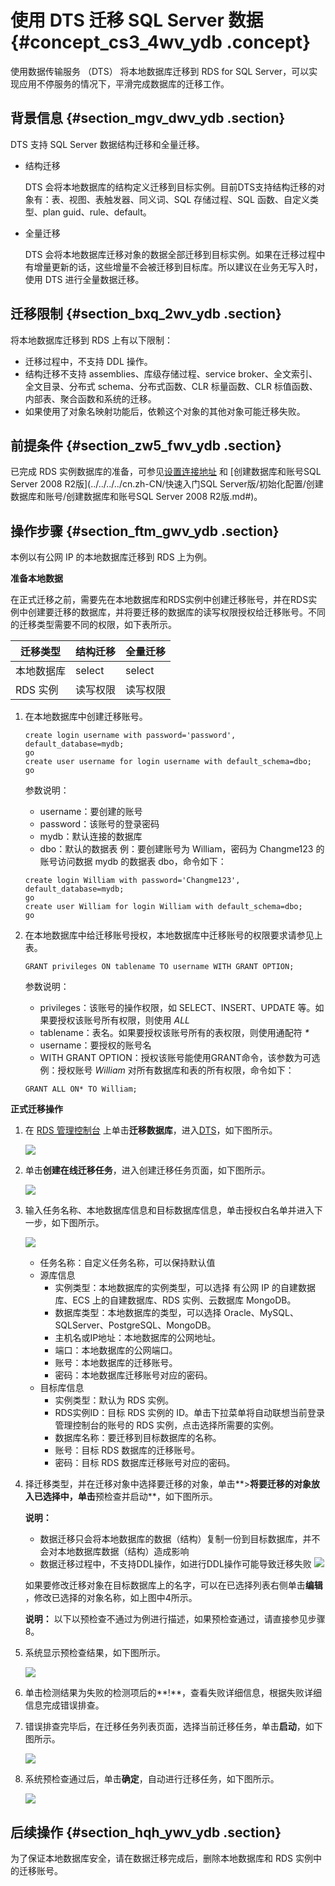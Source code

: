 # 使用 DTS 迁移 SQL Server 数据 {#concept_cs3_4wv_ydb .concept}

使用数据传输服务 （DTS） 将本地数据库迁移到 RDS for SQL Server，可以实现应用不停服务的情况下，平滑完成数据库的迁移工作。

## 背景信息 {#section_mgv_dwv_ydb .section}

DTS 支持 SQL Server 数据结构迁移和全量迁移。

-   结构迁移

    DTS 会将本地数据库的结构定义迁移到目标实例。目前DTS支持结构迁移的对象有：表、视图、表触发器、同义词、SQL 存储过程、SQL 函数、自定义类型、plan guid、rule、default。

-   全量迁移

    DTS 会将本地数据库迁移对象的数据全部迁移到目标实例。如果在迁移过程中有增量更新的话，这些增量不会被迁移到目标库。所以建议在业务无写入时，使用 DTS 进行全量数据迁移。


## 迁移限制 {#section_bxq_2wv_ydb .section}

将本地数据库迁移到 RDS 上有以下限制：

-   迁移过程中，不支持 DDL 操作。
-   结构迁移不支持 assemblies、库级存储过程、service broker、全文索引、全文目录、分布式 schema、分布式函数、CLR 标量函数、CLR 标值函数、内部表、聚合函数和系统的迁移。
-   如果使用了对象名映射功能后，依赖这个对象的其他对象可能迁移失败。

## 前提条件 {#section_zw5_fwv_ydb .section}

已完成 RDS 实例数据库的准备，可参见[设置连接地址](cn.zh-CN/用户指南/数据库连接/设置连接地址.md#) 和 [创建数据库和账号SQL Server 2008 R2版](../../../../cn.zh-CN/快速入门SQL Server版/初始化配置/创建数据库和账号/创建数据库和账号SQL Server 2008 R2版.md#)。

## 操作步骤 {#section_ftm_gwv_ydb .section}

本例以有公网 IP 的本地数据库迁移到 RDS 上为例。

**准备本地数据**

在正式迁移之前，需要先在本地数据库和RDS实例中创建迁移账号，并在RDS实例中创建要迁移的数据库，并将要迁移的数据库的读写权限授权给迁移账号。不同的迁移类型需要不同的权限，如下表所示。

|迁移类型|结构迁移|全量迁移|
|----|----|----|
|本地数据库|select|select|
|RDS 实例|读写权限|读写权限|

1.  在本地数据库中创建迁移账号。

    ```
    create login username with password='password', default_database=mydb;
    go
    create user username for login username with default_schema=dbo;
    go
    ```

    参数说明：

    -   username：要创建的账号
    -   password：该账号的登录密码
    -   mydb：默认连接的数据库
    -   dbo：默认的数据表
    例：要创建账号为 William，密码为 Changme123 的账号访问数据 mydb 的数据表 dbo，命令如下：

    ```
    create login William with password='Changme123', default_database=mydb;
    go
    create user William for login William with default_schema=dbo;
    go
    ```

2.  在本地数据库中给迁移账号授权，本地数据库中迁移账号的权限要求请参见上表。

    ```
    GRANT privileges ON tablename TO username WITH GRANT OPTION;
    ```

    参数说明：

    -   privileges：该账号的操作权限，如 SELECT、INSERT、UPDATE 等。如果要授权该账号所有权限，则使用 *ALL*
    -   tablename：表名。如果要授权该账号所有的表权限，则使用通配符 *\**
    -   username：要授权的账号名
    -   WITH GRANT OPTION：授权该账号能使用GRANT命令，该参数为可选
    例：授权账号 *William* 对所有数据库和表的所有权限，命令如下：

    ```
    GRANT ALL ON* TO William;
    ```


**正式迁移操作**

1.  在 [RDS 管理控制台](https://rds.console.aliyun.com/) 上单击**迁移数据库**，进入[DTS](http://dts.console.aliyun.com/)，如下图所示。

    ![](http://static-aliyun-doc.oss-cn-hangzhou.aliyuncs.com/assets/img/7979/15368949904285_zh-CN.png)

2.  单击**创建在线迁移任务**，进入创建迁移任务页面，如下图所示。

    ![](http://static-aliyun-doc.oss-cn-hangzhou.aliyuncs.com/assets/img/7979/15368949904286_zh-CN.png)

3.  输入任务名称、本地数据库信息和目标数据库信息，单击授权白名单并进入下一步，如下图所示。

    ![](http://static-aliyun-doc.oss-cn-hangzhou.aliyuncs.com/assets/img/7979/15368949914287_zh-CN.png)

    -   任务名称：自定义任务名称，可以保持默认值
    -   源库信息
        -   实例类型：本地数据库的实例类型，可以选择 有公网 IP 的自建数据库、ECS 上的自建数据库、RDS 实例、云数据库 MongoDB。
        -   数据库类型：本地数据库的类型，可以选择 Oracle、MySQL、SQLServer、PostgreSQL、MongoDB。
        -   主机名或IP地址：本地数据库的公网地址。
        -   端口：本地数据库的公网端口。
        -   账号：本地数据库的迁移账号。
        -   密码：本地数据库迁移账号对应的密码。
    -   目标库信息
        -   实例类型：默认为 RDS 实例。
        -   RDS实例ID：目标 RDS 实例的 ID。单击下拉菜单将自动联想当前登录管理控制台的账号的 RDS 实例，点击选择所需要的实例。
        -   数据库名称：要迁移到目标数据库的名称。
        -   账号：目标 RDS 数据库的迁移账号。
        -   密码：目标 RDS 数据库迁移账号对应的密码。
4.  择迁移类型，并在迁移对象中选择要迁移的对象，单击**\>**将要迁移的对象放入已选择中，单击**预检查并启动**，如下图所示。

    **说明：** 

    -   数据迁移只会将本地数据库的数据（结构）复制一份到目标数据库，并不会对本地数据库数据（结构）造成影响
    -   数据迁移过程中，不支持DDL操作，如进行DDL操作可能导致迁移失败
    ![](http://static-aliyun-doc.oss-cn-hangzhou.aliyuncs.com/assets/img/7979/15368949914288_zh-CN.png)

    如果要修改迁移对象在目标数据库上的名字，可以在已选择列表右侧单击**编辑** ，修改已选择的对象名称，如上图中4所示。

    **说明：** 以下以预检查不通过为例进行描述，如果预检查通过，请直接参见步骤 8。

5.  系统显示预检查结果，如下图所示。

    ![](http://static-aliyun-doc.oss-cn-hangzhou.aliyuncs.com/assets/img/7979/15368949914289_zh-CN.png)

6.  单击检测结果为失败的检测项后的**!**，查看失败详细信息，根据失败详细信息完成错误排查。
7.  错误排查完毕后，在迁移任务列表页面，选择当前迁移任务，单击**启动**，如下图所示。

    ![](http://static-aliyun-doc.oss-cn-hangzhou.aliyuncs.com/assets/img/7979/15368949914290_zh-CN.png)

8.  系统预检查通过后，单击**确定**，自动进行迁移任务，如下图所示。

    ![](http://static-aliyun-doc.oss-cn-hangzhou.aliyuncs.com/assets/img/7979/15368949914291_zh-CN.png)


## 后续操作 {#section_hqh_ywv_ydb .section}

为了保证本地数据库安全，请在数据迁移完成后，删除本地数据库和 RDS 实例中的迁移账号。

